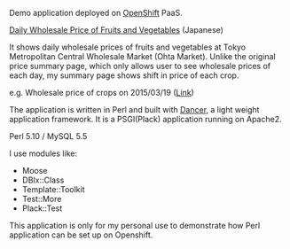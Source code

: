 Demo application deployed on [OpenShift](http://www.openshift.com/) PaaS. 

[Daily Wholesale Price of Fruits and Vegetables](http://tokyo2-fruitvegemarket.rhcloud.com/) (Japanese)

It shows daily wholesale prices of fruits and vegetables at Tokyo Metropolitan Central Wholesale Market (Ohta Market). 
Unlike the original price summary page, which only allows user to see wholesale prices of each day, my summary page shows shift in price of each crop. 

e.g. Wholesale price of crops on 2015/03/19 ([Link](http://www.shijou-nippo.metro.tokyo.jp/SN/201503/20150319/Sei/SN_Sei_Oota.html))

The application is written in Perl and built with [Dancer](http://www.perldancer.org/), a light weight application framework. 
It is a PSGI(Plack) application running on Apache2. 

Perl 5.10 / MySQL 5.5

I use modules like:
* Moose
* DBIx::Class
* Template::Toolkit
* Test::More
* Plack::Test


This application is only for my personal use to demonstrate how Perl application can be set up on Openshift.
